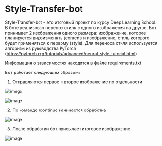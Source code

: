 # Style-Transfer-bot 

Style-Transfer-bot - это итоговый проект по курсу Deep Learning School. В боте реализован перенос стиля с одного изображения на другое. Бот принимает 2 изображения одного размера: изображение, которое планируется видоизменять (content) и изображение, стиль которого будет применяться к первому (style). Для переноса стиля используется алгоритм из руководства PyTorch (https://pytorch.org/tutorials/advanced/neural_style_tutorial.html)

Информация о зависимостях находится в файле requirements.txt

Бот работает следующим образом:
1. Отправляются первое и второе изображение по отдельности

![image](https://user-images.githubusercontent.com/103606051/215318424-82eaeb94-9120-40c6-8e35-1fe366048b6b.png)

![image](https://user-images.githubusercontent.com/103606051/215318474-79384998-63bc-411c-b812-1d800be514ef.png)

2. По команде /continue начинается обработка

![image](https://user-images.githubusercontent.com/103606051/215318492-348c9c8d-c5bd-494d-8742-d48828313aed.png)

3. После обработки бот присылает итоговое изображение

![image](https://user-images.githubusercontent.com/103606051/215318526-e48682d7-1a3e-4e89-8be3-16c448f3d0c4.png)
